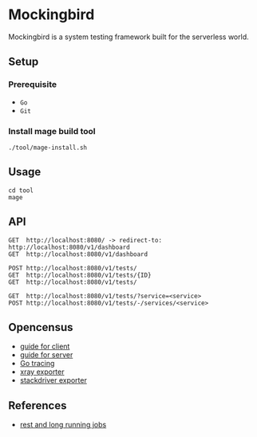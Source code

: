 # Mockingbird

Mockingbird is a system testing framework built for the serverless world.

## Setup

### Prerequisite
 * `Go`
 * `Git`

### Install mage build tool
```
./tool/mage-install.sh
```

## Usage

```
cd tool
mage
```

## API

```
GET  http://localhost:8080/ -> redirect-to: http://localhost:8080/v1/dashboard
GET  http://localhost:8080/v1/dashboard

POST http://localhost:8080/v1/tests/
GET  http://localhost:8080/v1/tests/{ID}
GET  http://localhost:8080/v1/tests/

GET  http://localhost:8080/v1/tests/?service=<service>
POST http://localhost:8080/v1/tests/-/services/<service>
```


## Opencensus
* [guide for client](https://opencensus.io/guides/http/go/net_http/client/)
* [guide for server](https://opencensus.io/guides/http/go/net_http/server/)
* [Go tracing](https://opencensus.io/quickstart/go/tracing/)
* [xray exporter](https://opencensus.io/exporters/supported-exporters/go/xray/)
* [stackdriver exporter](https://opencensus.io/exporters/supported-exporters/go/stackdriver/)

## References
* [rest and long running jobs](https://farazdagi.com/2014/rest-and-long-running-jobs/)
